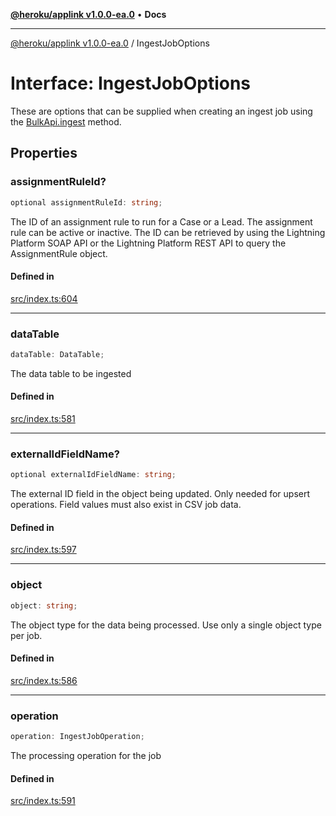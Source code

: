 [**@heroku/applink v1.0.0-ea.0**](../README.md) • **Docs**

***

[@heroku/applink v1.0.0-ea.0](../README.md) / IngestJobOptions

# Interface: IngestJobOptions

These are options that can be supplied when creating an ingest job using the
[BulkApi.ingest](BulkApi.md#ingest) method.

## Properties

### assignmentRuleId?

```ts
optional assignmentRuleId: string;
```

The ID of an assignment rule to run for a Case or a Lead. The assignment rule
can be active or inactive. The ID can be retrieved by using the Lightning
Platform SOAP API or the Lightning Platform REST API to query the AssignmentRule object.

#### Defined in

[src/index.ts:604](https://github.com/heroku/heroku-applink-nodejs/blob/87c92510086d403ff167f2c2ca165bec2e25023f/src/index.ts#L604)

***

### dataTable

```ts
dataTable: DataTable;
```

The data table to be ingested

#### Defined in

[src/index.ts:581](https://github.com/heroku/heroku-applink-nodejs/blob/87c92510086d403ff167f2c2ca165bec2e25023f/src/index.ts#L581)

***

### externalIdFieldName?

```ts
optional externalIdFieldName: string;
```

The external ID field in the object being updated. Only needed for upsert
operations. Field values must also exist in CSV job data.

#### Defined in

[src/index.ts:597](https://github.com/heroku/heroku-applink-nodejs/blob/87c92510086d403ff167f2c2ca165bec2e25023f/src/index.ts#L597)

***

### object

```ts
object: string;
```

The object type for the data being processed. Use only a single object type per job.

#### Defined in

[src/index.ts:586](https://github.com/heroku/heroku-applink-nodejs/blob/87c92510086d403ff167f2c2ca165bec2e25023f/src/index.ts#L586)

***

### operation

```ts
operation: IngestJobOperation;
```

The processing operation for the job

#### Defined in

[src/index.ts:591](https://github.com/heroku/heroku-applink-nodejs/blob/87c92510086d403ff167f2c2ca165bec2e25023f/src/index.ts#L591)
